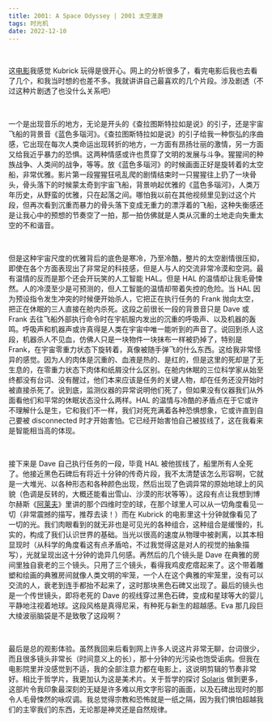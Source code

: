 ```yaml
---
title: 2001: A Space Odyssey | 2001 太空漫游
tags: 时光机
date: 2022-12-10
---
```


<br/>

这[电影](https://movie.douban.com/subject/1292226/)我感觉 Kubrick 玩得是很开心。网上的分析很多了，看完电影后我也去看了几个，和我当时想的也差不多。我就讲讲自己最喜欢的几个片段。涉及剧透（不过这种片剧透了也没什么关系吧）

<br/>

一个是出现音乐的地方，无论是开头的《查拉图斯特拉如是说》的引子，还是宇宙飞船的背景音《蓝色多瑙河》。《查拉图斯特拉如是说》的引子给我一种恢弘的序曲感，它出现在每次人类命运出现转折的地方，一方面有昂扬壮丽的激情，另一方面又给我近乎暴力的恐惧。这两种情感或许也贯穿了文明的发展与斗争。猩猩间的种族战争、人类间的战争，等等。放《蓝色多瑙河》的时候画面正好是旋转着的太空船，非常优雅。影片第一段猩猩狂吼乱爬的剧情结束时一只猩猩往上扔了一块骨头，骨头落下的时候蒙太奇到宇宙飞船，背景响起优雅的《蓝色多瑙河》，人类万年历史，从野蛮的优雅，只在起落之间。哪怕我以前在其他视频里见到过这个片段，但再次看到沉重而暴力的骨头落下变成无重力的漂浮着的飞船，这种失衡感还是让我心中的预想的节奏空了一拍，那一拍仿佛就是人类从沉重的土地走向失重太空的不和谐音。

<br/>

但是这种宇宙尺度的优雅背后的底色是寒冷，乃至冷酷，整片的太空剧情很压抑，即使在各个方面表现出了非常足的科技感，但是人与人的交流非常冷漠和空洞。最有温情的反而是那个还会开玩笑的人工智能 HAL。但是 HAL 的温情却让我毛骨悚然。人的冷漠至少是可预测的，但人工智能的温情却带着失控的危险。当 HAL 因为预设指令发生冲突的时候便开始杀人，它把正在执行任务的 Frank 抛向太空，把正在休眠的三人直接在舱内杀死。这段之前很长一段的背景音只是 Dave 或 Frank 去往飞船外部执行命令时在宇航服内发出的沉重的呼吸声、以及机器的轰鸣。呼吸声和机器声或许真得是人类在宇宙中唯一能听到的声音了。说回到杀人这段，机器杀人不见血，仿佛人只是一块物件一块抹布一样被扔掉了，特别是 Frank，在宇宙零重力状态下旋转着，真像被随手弹飞的什么东西。这给我非常怪异的感觉。因为人的肉体是沉重的、血液是热的、是红的，但是这里的死却是了无生息的，在零重力状态下肉体和纸屑没什么区别。在舱内休眠的三位科学家从始至终都没有台词、没有醒过，他们本来应该是任务的关键人物，却在任务还没开始时被直接杀死了。说到底，监测仪器的异常说明他们死了，但如果没有仪器我们从外面看他们和平常的休眠状态没什么两样。HAL 的温情与冷酷的矛盾点在于它或许不理解什么是生，它和我们不一样，我们对死充满着各种恐惧想象，它或许直到自己要被 disconnected 时才开始害怕。它已经开始害怕自己被拔线了，这在我看来是智能相当高的体现。

<br/>

接下来是 Dave 自己执行任务的一段，毕竟 HAL 被他拔线了，船里所有人全死了。他接近黑色石碑后有将近十分钟的传奇片段，我不太清楚该怎么形容啊，它就是一大堆光、以各种形态和各种颜色出现，然后出现了色调异常的原始地球上的风貌（色调是反转的，大概还能看出雪山、沙漠的形状等等）。这段有点让我想到博尔赫斯《[阿莱夫](https://book.douban.com/subject/25796122/)》里讲的那个四维时空的球，在那个球里人可以从一切角度看见一切（非常震撼的描写，推荐去读！）而在 Kubrick 的电影里这十分钟就像看见了一切的光。我们肉眼看到的就无非也是可见光的各种组合，这种组合是缓慢的，扎实的，构成了我们认识世界的基础。当光以很高的速度从物理中被剥离，以其本相显现时（从科学的角度看这有点矛盾哈，不过我觉得这是对人的视觉的抽象描写），光就呈现出这十分钟的诡异几何感。再然后的几个镜头是 Dave 在典雅的房间里独自衰老的三个镜头。只用了三个镜头，看得我鸡皮疙瘩起来了。这个带着雕塑和绘画的典雅房间就像人类文明的牢笼，一个人在这个典雅的牢笼里，没有可以交流的人，衰老到连手都抬不起来了，这时那块黑色石碑又出现了。最后的镜头也是一个传世镜头，即将老死的 Dave 的视线穿过黑色石碑，变成和星球等大的婴儿平静地注视着地球。这段风格是真得尼采，有种死与新生的超越感。Eva 那几段巨大绫波丽脑袋是不是致敬了这段啊？

<br/>

最后是总的观影体验。虽然我回来后看到网上许多人说这片非常无聊，台词很少，而且很多镜头非常长（时间意义上的长），那十分钟的光污染也饱受诟病。但我在电影院里并没感觉到不适，我的全部注意力都在电影上，这说明剪辑的节奏非常好。相比于哲学片，我更加认为这是美术片。关于哲学的探讨 [Solaris](https://tianxianzi.me/2022/12/10/solaris/) 做到更多，这部片令我印象最深刻的无疑是许多难以用文字形容的画面，以及石碑出现时的那令人毛骨悚然的咏叹调。我总觉得宗教和恐怖就是一纸之隔，因为我们惧怕超越我们的主宰我们的东西，无论那是神灵还是自然规律。